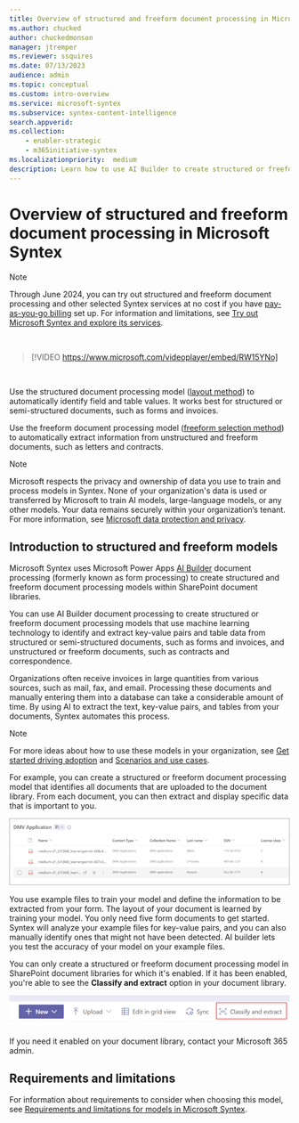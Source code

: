 ```yaml
---
title: Overview of structured and freeform document processing in Microsoft Syntex
ms.author: chucked
author: chuckedmonson
manager: jtremper
ms.reviewer: ssquires
ms.date: 07/13/2023
audience: admin
ms.topic: conceptual
ms.custom: intro-overview
ms.service: microsoft-syntex
ms.subservice: syntex-content-intelligence
search.appverid: 
ms.collection: 
    - enabler-strategic
    - m365initiative-syntex
ms.localizationpriority:  medium
description: Learn how to use AI Builder to create structured or freeform document processing models in Microsoft Syntex.
---
```


# Overview of structured and freeform document processing in Microsoft Syntex

> [!NOTE]
> Through June 2024, you can try out structured and freeform document processing and other selected Syntex services at no cost if you have [pay-as-you-go billing](syntex-azure-billing.md) set up. For information and limitations, see [Try out Microsoft Syntex and explore its services](promo-syntex.md).

</br>

> [!VIDEO https://www.microsoft.com/videoplayer/embed/RW15YNo]

</br>

Use the structured document processing model ([layout method](create-syntex-model.md#train-a-custom-model)) to automatically identify field and table values. It works best for structured or semi-structured documents, such as forms and invoices.

Use the freeform document processing model ([freeform selection method](create-syntex-model.md#train-a-custom-model)) to automatically extract information from unstructured and freeform documents, such as letters and contracts.

> [!NOTE]
> Microsoft respects the privacy and ownership of data you use to train and process models in Syntex. None of your organization's data is used or transferred by Microsoft to train AI models, large-language models, or any other models. Your data remains securely within your organization’s tenant. For more information, see [Microsoft data protection and privacy](https://www.microsoft.com/en-us/trust-center/privacy).

## Introduction to structured and freeform models

Microsoft Syntex uses Microsoft Power Apps [AI Builder](/ai-builder/form-processing-model-overview) document processing (formerly known as form processing) to create structured and freeform document processing models within SharePoint document libraries.
<!---
 ![AI Builder.](../media/content-understanding/ai-builder.png)
--->
You can use AI Builder document processing to create structured or freeform document processing models that use machine learning technology to identify and extract key-value pairs and table data from structured or semi-structured documents, such as forms and invoices, and unstructured or freeform documents, such as contracts and correspondence.

Organizations often receive invoices in large quantities from various sources, such as mail, fax, and email. Processing these documents and manually entering them into a database can take a considerable amount of time. By using AI to extract the text, key-value pairs, and tables from your documents, Syntex automates this process.

> [!NOTE]
> For more ideas about how to use these models in your organization, see [Get started driving adoption](adoption-getstarted.md) and [Scenarios and use cases](adoption-scenarios.md).

For example, you can create a structured or freeform document processing model that identifies all documents that are uploaded to the document library. From each document, you can then extract and display specific data that is important to you.

![Screenshot showing the document library view.](../media/content-understanding/doc-lib-done.png)  

You use example files to train your model and define the information to be extracted from your form. The layout of your document is learned by training your model. You only need five form documents to get started. Syntex will analyze your example files for key-value pairs, and you can also manually identify ones that might not have been detected.  AI builder lets you test the accuracy of your model on your example files.

You can only create a structured or freeform document processing model in SharePoint document libraries for which it's enabled. If it has been enabled, you're able to see the **Classify and extract** option in your document library. 

![Screenshot showing the AI Builder model.](../media/content-understanding/create-ai-builder-model2.png)

If you need it enabled on your document library, contact your Microsoft 365 admin.

## Requirements and limitations

For information about requirements to consider when choosing this model, see [Requirements and limitations for models in Microsoft Syntex](requirements-and-limitations.md#structured-document-processing).


